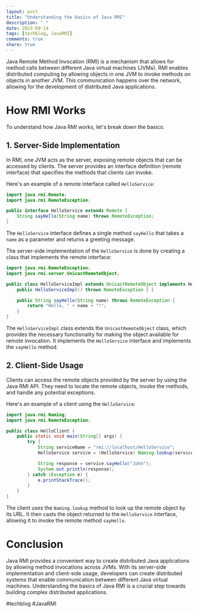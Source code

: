 ```yaml
---
layout: post
title: "Understanding the basics of Java RMI"
description: " "
date: 2023-09-14
tags: [techblog, JavaRMI]
comments: true
share: true
---
```


Java Remote Method Invocation (RMI) is a mechanism that allows for method calls between different Java virtual machines (JVMs). RMI enables distributed computing by allowing objects in one JVM to invoke methods on objects in another JVM. This communication happens over the network, allowing for the development of distributed Java applications.

# How RMI Works

To understand how Java RMI works, let's break down the basics:

## 1. Server-Side Implementation
In RMI, one JVM acts as the server, exposing remote objects that can be accessed by clients. The server provides an interface definition (remote interface) that specifies the methods that clients can invoke. 

Here's an example of a remote interface called `HelloService`:

```java
import java.rmi.Remote;
import java.rmi.RemoteException;

public interface HelloService extends Remote {
    String sayHello(String name) throws RemoteException;
}
```

The `HelloService` interface defines a single method `sayHello` that takes a `name` as a parameter and returns a greeting message.

The server-side implementation of the `HelloService` is done by creating a class that implements the remote interface:

```java
import java.rmi.RemoteException;
import java.rmi.server.UnicastRemoteObject;

public class HelloServiceImpl extends UnicastRemoteObject implements HelloService {
    public HelloServiceImpl() throws RemoteException { }

    public String sayHello(String name) throws RemoteException {
        return "Hello, " + name + "!";
    }
}
```

The `HelloServiceImpl` class extends the `UnicastRemoteObject` class, which provides the necessary functionality for making the object available for remote invocation. It implements the `HelloService` interface and implements the `sayHello` method.

## 2. Client-Side Usage
Clients can access the remote objects provided by the server by using the Java RMI API. They need to locate the remote objects, invoke the methods, and handle any potential exceptions.

Here's an example of a client using the `HelloService`:

```java
import java.rmi.Naming;
import java.rmi.RemoteException;

public class HelloClient {
    public static void main(String[] args) {
        try {
            String serviceName = "rmi://localhost/HelloService";
            HelloService service = (HelloService) Naming.lookup(serviceName);

            String response = service.sayHello("John");
            System.out.println(response);
        } catch (Exception e) {
            e.printStackTrace();
        }
    }
}
```

The client uses the `Naming.lookup` method to look up the remote object by its URL. It then casts the object returned to the `HelloService` interface, allowing it to invoke the remote method `sayHello`.

# Conclusion

Java RMI provides a convenient way to create distributed Java applications by allowing method invocations across JVMs. With its server-side implementation and client-side usage, developers can create distributed systems that enable communication between different Java virtual machines. Understanding the basics of Java RMI is a crucial step towards building complex distributed applications.

#techblog #JavaRMI